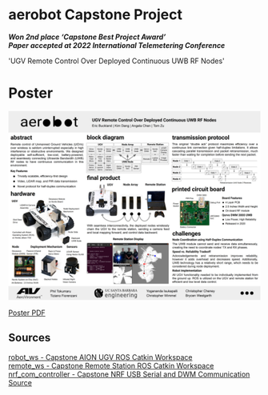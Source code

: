 # aerobot Capstone Project

***Won 2nd place ‘Capstone Best Project Award’***  
***Paper accepted at 2022 International Telemetering Conference***


'UGV Remote Control Over Deployed Continuous UWB RF Nodes'

# Poster

![Poster Image](Poster.jpg)

[Poster PDF](Poster.pdf)


## Sources

[robot_ws - Capstone AION UGV ROS Catkin Workspace](https://github.com/eric334/robot_ws)  
[remote_ws - Capstone Remote Station ROS Catkin Workspace](https://github.com/eric334/remote_ws)  
[nrf_com_controller - Capstone NRF USB Serial and DWM Communication Source](https://github.com/eric334/nrf_com_controller)

